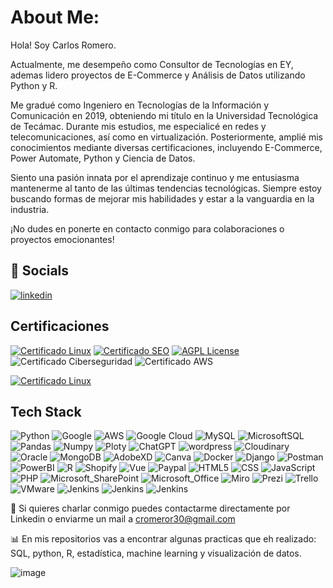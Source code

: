 
# About Me:

Hola! Soy Carlos Romero.

Actualmente, me desempeño como Consultor de Tecnologías en EY, ademas lidero proyectos de E-Commerce y Análisis de Datos utilizando Python y R.

Me gradué como Ingeniero en Tecnologías de la Información y Comunicación en 2019, obteniendo mi título en la Universidad Tecnológica de Tecámac. Durante mis estudios, me especialicé en redes y telecomunicaciones, así como en virtualización. Posteriormente, amplié mis conocimientos mediante diversas certificaciones, incluyendo E-Commerce, Power Automate, Python y Ciencia de Datos.

Siento una pasión innata por el aprendizaje continuo y me entusiasma mantenerme al tanto de las últimas tendencias tecnológicas. Siempre estoy buscando formas de mejorar mis habilidades y estar a la vanguardia en la industria.

¡No dudes en ponerte en contacto conmigo para colaboraciones o proyectos emocionantes!




## 🔗 Socials

[![linkedin]([https://camo.githubusercontent.com/d94940866c98cb4fca5783c4e8ac95776d2f52df6bbf3d5ab9e30d76836f30ae/68747470733a2f2f696d672e736869656c64732e696f2f62616467652f4c696e6b6564496e2d2532333030373742352e7376673f6c6f676f3d6c696e6b6564696e266c6f676f436f6c6f723d7768697465)](https://www.linkedin.com/in/carlos-romero-rojas-01b69b161/](https://img.shields.io/badge/LinkedIn-0077B5?style=for-the-badge&logo=linkedin&logoColor=white))



## Certificaciones

[![Certificado Linux](https://img.shields.io/badge/Certificado-Linux-green)](https://choosealicense.com/licenses/mit/)
[![Certificado SEO](https://img.shields.io/badge/Certificado-SEO-red.svg)](https://www.udemy.com/certificate/UC-e439f3c8-9bf1-4c24-a77d-16b20088bfac/)
[![AGPL License](https://img.shields.io/badge/Certificado-UX-blue.svg)](https://www.udemy.com/certificate/UC-caa45f53-72b0-4f8a-9996-1308e7a7e618/)
![Certificado Ciberseguridad](https://img.shields.io/badge/Certificado-Ciberseguridad-white)
![Certificado AWS](https://img.shields.io/badge/Certificado-AWS-yellow)


[![Certificado Linux](https://img.shields.io/badge/Premio-MesDatos-black) ](https://jumpnet.enjinx.io/eth/asset/60c0000000000031)

## Tech Stack



![Python](https://camo.githubusercontent.com/0562f16a4ae7e35dae6087bf8b7805fb7e664a9e7e20ae6d163d94e56b94f32d/68747470733a2f2f696d672e736869656c64732e696f2f62616467652f707974686f6e2d3336373041303f7374796c653d666f722d7468652d6261646765266c6f676f3d707974686f6e266c6f676f436f6c6f723d666664643534)
![Google](https://img.shields.io/badge/Google%20Analytics-E37400?style=for-the-badge&logo=google%20analytics&logoColor=white)
![AWS](https://camo.githubusercontent.com/46da2c537428d5163a38512194e2110805271a7cc12b54e85cea9c5f53030336/68747470733a2f2f696d672e736869656c64732e696f2f62616467652f4157532d2532334646393930302e7376673f7374796c653d666f722d7468652d6261646765266c6f676f3d616d617a6f6e2d617773266c6f676f436f6c6f723d7768697465)
![Google Cloud](https://camo.githubusercontent.com/b567cef5883c45213bc40464035437a42a2eb3c09465a88fc951575dbd31e32a/68747470733a2f2f696d672e736869656c64732e696f2f62616467652f476f6f676c65253230436c6f75642d2532333432383546342e7376673f7374796c653d666f722d7468652d6261646765266c6f676f3d676f6f676c652d636c6f7564266c6f676f436f6c6f723d7768697465)
![MySQL](https://camo.githubusercontent.com/3fb5c666007b264dde797b2d7e258cae7f336848f3408cef902f04c6065cc146/68747470733a2f2f696d672e736869656c64732e696f2f62616467652f6d7973716c2d2532333030662e7376673f7374796c653d666f722d7468652d6261646765266c6f676f3d6d7973716c266c6f676f436f6c6f723d7768697465)
![MicrosoftSQL](https://camo.githubusercontent.com/ec23d2e6c4d574e353d758eb4885c6ab371592f806d1ca59276f64e93c09e35b/68747470733a2f2f696d672e736869656c64732e696f2f62616467652f4d6963726f736f667425323053514c25323053657665722d4343323932373f7374796c653d666f722d7468652d6261646765266c6f676f3d6d6963726f736f667425323073716c253230736572766572266c6f676f436f6c6f723d7768697465)
![Pandas](https://camo.githubusercontent.com/05cab52d05663cecbe47a23ca71075ba81b9080dd50561d0f76eb46e902cfef8/68747470733a2f2f696d672e736869656c64732e696f2f62616467652f70616e6461732d2532333135303435382e7376673f7374796c653d666f722d7468652d6261646765266c6f676f3d70616e646173266c6f676f436f6c6f723d7768697465)
![Numpy](https://camo.githubusercontent.com/6631ab3e404c95feff2366126736bf6b3759e4be11357ea07405a3527b9a3138/68747470733a2f2f696d672e736869656c64732e696f2f62616467652f6e756d70792d2532333031333234332e7376673f7374796c653d666f722d7468652d6261646765266c6f676f3d6e756d7079266c6f676f436f6c6f723d7768697465)
![Ploty](https://camo.githubusercontent.com/aa75110b55a9a92cbd52247213d7456332fa0bd9eef2181b05d4eedc4d817ce6/68747470733a2f2f696d672e736869656c64732e696f2f62616467652f506c6f746c792d2532333346344637352e7376673f7374796c653d666f722d7468652d6261646765266c6f676f3d706c6f746c79266c6f676f436f6c6f723d7768697465)
![ChatGPT](https://img.shields.io/badge/ChatGPT-74aa9c?style=for-the-badge&logo=openai&logoColor=white)
![wordpress](https://img.shields.io/badge/Wordpress-21759B?style=for-the-badge&logo=wordpress&logoColor=white)
![Cloudinary](https://img.shields.io/badge/Cloudinary-3448C5?style=for-the-badge&logo=Cloudinary&logoColor=white)
![Oracle](https://img.shields.io/badge/Oracle-F80000?style=for-the-badge&logo=oracle&logoColor=black)
![MongoDB](https://img.shields.io/badge/MongoDB-4EA94B?style=for-the-badge&logo=mongodb&logoColor=white)
![AdobeXD](https://img.shields.io/badge/Adobe%20XD-470137?style=for-the-badge&logo=Adobe%20XD&logoColor=#FF61F6)
![Canva](https://img.shields.io/badge/Canva-%2300C4CC.svg?&style=for-the-badge&logo=Canva&logoColor=white)
![Docker](https://img.shields.io/badge/Docker-2CA5E0?style=for-the-badge&logo=docker&logoColor=white)
![Django](https://img.shields.io/badge/Django-092E20?style=for-the-badge&logo=django&logoColor=green)
![Postman](https://img.shields.io/badge/Postman-FF6C37?style=for-the-badge&logo=Postman&logoColor=white)
![PowerBI](https://img.shields.io/badge/PowerBI-F2C811?style=for-the-badge&logo=Power%20BI&logoColor=white)
![R](https://img.shields.io/badge/R-276DC3?style=for-the-badge&logo=r&logoColor=white)
![Shopify](https://img.shields.io/badge/shopify-8DB543?style=for-the-badge&logo=Shopify&logoColor=white)
![Vue](https://img.shields.io/badge/Vue%20js-35495E?style=for-the-badge&logo=vuedotjs&logoColor=4FC08D)
![Paypal](https://img.shields.io/badge/PayPal-00457C?style=for-the-badge&logo=paypal&logoColor=white)
![HTML5](https://img.shields.io/badge/HTML5-E34F26?style=for-the-badge&logo=html5&logoColor=white)
![CSS](https://img.shields.io/badge/CSS3-1572B6?style=for-the-badge&logo=css3&logoColor=white)
![JavaScript](https://img.shields.io/badge/JavaScript-323330?style=for-the-badge&logo=javascript&logoColor=F7DF1E)
![PHP](https://img.shields.io/badge/PHP-777BB4?style=for-the-badge&logo=php&logoColor=white)
![Microsoft_SharePoint](https://img.shields.io/badge/Microsoft_SharePoint-0078D4?style=for-the-badge&logo=microsoft-sharepoint&logoColor=white)
![Microsoft_Office](https://img.shields.io/badge/Microsoft_Office-D83B01?style=for-the-badge&logo=microsoft-office&logoColor=white)
![Miro](https://img.shields.io/badge/Miro-F7C922?style=for-the-badge&logo=Miro&logoColor=050036)
![Prezi](https://img.shields.io/badge/Prezi-3181FF?style=for-the-badge&logo=prezi&logoColor=white)
![Trello](https://img.shields.io/badge/Trello-0052CC?style=for-the-badge&logo=trello&logoColor=white)
![VMware](https://img.shields.io/badge/VMware-231f20?style=for-the-badge&logo=VMware&logoColor=white)
![Jenkins](https://img.shields.io/badge/Jenkins-D24939?style=for-the-badge&logo=Jenkins&logoColor=white)
![Jenkins](https://img.shields.io/badge/Kali_Linux-557C94?style=for-the-badge&logo=kali-linux&logoColor=white)
![Jenkins](https://img.shields.io/badge/mac%20os-000000?style=for-the-badge&logo=apple&logoColor=white)

📧 Si quieres charlar conmigo puedes contactarme directamente por Linkedin o enviarme un mail a cromeror30@gmail.com

📊 En mis repositorios vas a encontrar algunas practicas que eh realizado: SQL, python, R, estadística, machine learning y visualización de datos.


![image](https://github-readme-stats-git-masterrstaa-rickstaa.vercel.app/api?username=cromeror30&theme=radical)

